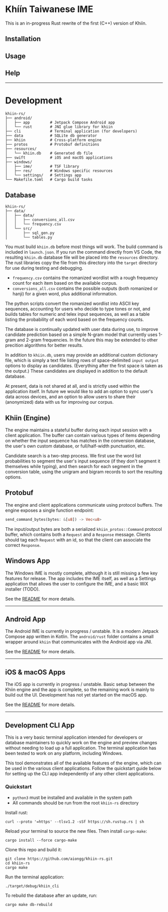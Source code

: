 # Khíín Taiwanese IME

This is an in-progress Rust rewrite of the first (C++) version of Khíín.

## Installation

## Usage

## Help

---

# Development

```
khiin-rs/
├── android/
│   ├── app         # Jetpack Compose Android app
│   └── rust        # JNI glue library for khiin
├── cli             # Terminal application (for developers)
├── data            # SQLite db generator
├── khiin           # Cross-platform engine
├── protos          # Protobuf definitions
├── resources/
│   └── khiin.db    # Generated db file
├── swift           # iOS and macOS applications
├── windows/
│   ├── ime/        # TSF library
│   ├── res/        # Windows specific resources
│   └── settings/   # Settings app
└── Makefile.toml   # Cargo build tasks
```

## Database

```
khiin-rs/
├── data/
│   ├── data/
│   │   ├── conversions_all.csv
│   │   └── frequency.csv
│   └── src/
│       ├── sql_gen.py
│       └── tables.py
```
        
You must build `khiin.db` before most things will work. The build command is
included in `launch.json`. If you run the command directly from VS Code, the
resulting `khiin.db` database file will be placed into the `resources`
directory. The rust libraries copy the file from this directory into the
`target` directory for use during testing and debugging.

- `frequency.csv` contains the romanized wordlist with a rough frequency count
  for each item based on the available corpus.
- `conversions_all.csv` contains the possible outputs (both romanized or hanji)
  for a given word, plus additional information.

The python scripts convert the romanized wordlist into ASCII key sequences,
accounting for users who decide to type tones or not, and builds tables for
numeric and telex input sequences, as well as a table listing the probability of
each word based on the frequency counts.

The database is continually updated with user data during use, to improve
candidate prediction based on a simple N-gram model that currently uses 1-gram
and 2-gram frequencies. In the future this may be extended to other precition
algorithms for better results.

In addition to `khiin.db`, users may provide an additional custom dictionary
file, which is simply a text file listing rows of space-delimited `input output`
options to display as candidates. (Everything after the first space is taken as
the output.) These candidates are displayed in addition to the default database.

At present, data is not shared at all, and is strictly used within the
application itself. In future we would like to add an option to sync user's data
across devices, and an option to allow users to share their (anonymized) data
with us for improving our corpus.

## Khiin (Engine)

The engine maintains a stateful buffer during each input session with a client
application. The buffer can contain various types of items depending on whether
the input sequence has matches in the conversion database, the user's own custom
database, or full/half-width punctuation, etc.

Candidate search is a two-step process. We first use the word list probabilities
to segment the user's input sequence (if they don't segment it themselves while
typing), and then search for each segment in the conversion table, using the
unigram and bigram records to sort the resulting options.

## Protobuf

The engine and client applications communicate using protocol buffers. The
engine exposes a single function endpoint:

```rust
send_command_bytes(bytes: &[u8]) -> Vec<u8>
```

The input/output bytes are both a serialized `khiin_protos::Command` protocol
buffer, which contains both a `Request` and a `Response` message. Clients should
tag each `Request` with an id, so that the client can associate the correct
`Response`.

## Windows App

The Windows IME is mostly complete, although it is still missing a few key
features for release. The app includes the IME itself, as well as a Settings
application that allows the user to configure the IME, and a basic WiX installer
(TODO).

See the [README](windows/README.md) for more details.

---

## Android App

The Android IME is currently in progress / unstable. It is a modern Jetpack
Compose app written in Kotlin. The `android/rust` folder contains a small
wrapper around `khiin` that communicates with the Android app via JNI.

See the [README](android/README.md) for more details.

---

## iOS & macOS Apps

The iOS app is currently in progress / unstable. Basic setup between the Khiin
engine and the app is complete, so the remaining work is mainly to build out the
UI. Development has not yet started on the macOS app.

See the [README](swift/README.md) for more details.

---

## Development CLI App

This is a very basic terminal application intended for developers or database
maintainers to quickly work on the engine and preview changes without needing to
load up a full application. The terminal application has been tested to work on
any platform, including Windows.

This tool demonstrates all of the available features of the engine, which can be
used in the various client applications. Follow the quickstart guide below for
setting up the CLI app independently of any other client applications.

### Quickstart

- `python3` must be installed and available in the system path
- All commands should be run from the root `khiin-rs` directory

Install rust:

```
curl --proto '=https' --tlsv1.2 -sSf https://sh.rustup.rs | sh
```

Reload your terminal to source the new files. Then install `cargo-make`:

```
cargo install --force cargo-make
```

Clone this repo and build it:

```
git clone https://github.com/aiongg/khiin-rs.git
cd khiin-rs
cargo make
```

Run the terminal application:

```
./target/debug/khiin_cli
```

To rebuild the database after an update, run:

```
cargo make db-rebuild
```
